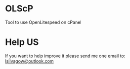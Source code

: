 # OLScP
Tool to use OpenLitespeed on cPanel

# Help US
If you want to help improve it please send me one email to: lsilvagow@outlook.com
